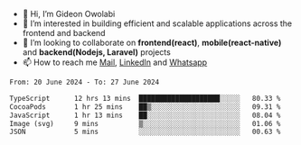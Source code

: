 - 👋 Hi, I’m Gideon Owolabi
- 👀 I’m interested in building efficient and scalable applications across the frontend and backend
- 💞️ I’m looking to collaborate on <b>frontend(react)</b>, <b>mobile(react-native)</b> and <b>backend(Nodejs, Laravel)</b> projects
- 📫 How to reach me <a href="mailto:gideoniyin2021@gmail.com">Mail</a>, <a href="https://www.linkedin.com/in/gideon-owolabi-9b667a232/">LinkedIn</a> and <a href="https://wa.me/2348055377085">Whatsapp</a>

<!---
gude1/gude1 is a ✨ special ✨ repository because its `README.md` (this file) appears on your GitHub profile.
You can click the Preview link to take a look at your changes.
--->

<!--START_SECTION:waka-->

```txt
From: 20 June 2024 - To: 27 June 2024

TypeScript      12 hrs 13 mins  ████████████████████░░░░░   80.33 %
CocoaPods       1 hr 25 mins    ██▒░░░░░░░░░░░░░░░░░░░░░░   09.31 %
JavaScript      1 hr 13 mins    ██░░░░░░░░░░░░░░░░░░░░░░░   08.04 %
Image (svg)     9 mins          ▒░░░░░░░░░░░░░░░░░░░░░░░░   01.06 %
JSON            5 mins          ░░░░░░░░░░░░░░░░░░░░░░░░░   00.63 %
```

<!--END_SECTION:waka-->
